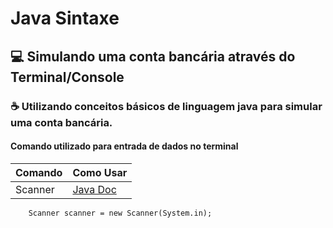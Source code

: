 
# Java Sintaxe 
##  💻 Simulando uma conta bancária através do Terminal/Console 

### ☕ Utilizando conceitos básicos de linguagem java para simular uma conta bancária.

#### Comando utilizado para entrada de dados no terminal

| Comando | Como Usar |
| ------- | --------- |
| Scanner | [Java Doc](https://docs.oracle.com/en/java/javase/17/docs/api/java.base/java/util/Scanner.html) |


``` 
    Scanner scanner = new Scanner(System.in);
```

